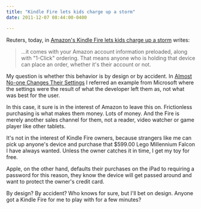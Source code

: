 ```yaml
---
title: "Kindle Fire lets kids charge up a storm"
date: 2011-12-07 08:44:00-0400

---
```


Reuters, today, in [Amazon's Kindle Fire lets kids charge up a storm](http://sg.finance.yahoo.com/news/Amazon-Kindle-Fire-lets-kids-rsg-3752604696.html?x=0&.v=1) writes:

> ...it comes with your Amazon account information preloaded, along with "1-Click" ordering. That means anyone who is holding that device can place an order, whether it's their account or not.

My question is whether this behavior is by design or by accident. In [Almost No-one Changes Their Settings](https://hiltmon.com/blog/2011/11/27/almost-no-one-changes-their-settings/) I referred an example from Microsoft where the settings were the result of what the developer left them as, not what was best for the user.

In this case, it sure is in the interest of Amazon to leave this on. Frictionless purchasing is what makes them money. Lots of money. And the Fire is merely another sales channel for them, not a reader, video watcher or game player like other tablets.

It's not in the interest of Kindle Fire owners, because strangers like me can pick up anyone's device and purchase that $599.00 Lego Millennium Falcon I have always wanted. Unless the owner catches it in time, I get my toy for free.

Apple, on the other hand, defaults their purchases on the iPad to requiring a password for this reason, they know the device will get passed around and want to protect the owner's credit card.

By design? By accident? Who knows for sure, but I'll bet on design. Anyone got a Kindle Fire for me to play with for a few minutes?
